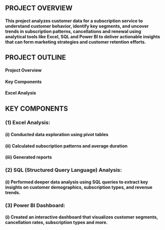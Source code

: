 ## PROJECT OVERVIEW

#### This project analyzes customer data for a subscription service to understand customer behavior, identify  key segments, and uncover trends in subscription patterns, cancellations and renewal using analytical tools like Excel, SQL and Power BI to deliver actionable insights that can form marketing strategies and customer retention efforts.

## PROJECT OUTLINE

#### Project Overview
#### Key Components
#### Excel Analysis



## KEY COMPONENTS

### (1) Excel Analysis: 

#### (i) Conducted data exploration using pivot tables

#### (ii) Calculated subscription patterns and average duration

#### (iii) Generated reports

### (2) SQL (Structured Query Language) Analysis:

#### (i) Performed deeper data analysis using SQL queries to extract key insights on customer demographics, subscription types, and revenue trends.

### (3) Power BI Dashboard: 

#### (i) Created an interactive dashboard that visualizes customer segments, cancellation rates, subscription types and more.
